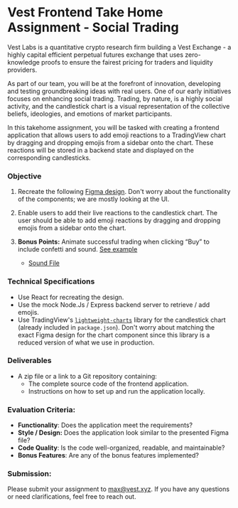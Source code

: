 # Vest Frontend Take Home Assignment - Social Trading

Vest Labs is a quantitative crypto research firm building a Vest Exchange - a highly capital efficient perpetual futures exchange that uses zero-knowledge proofs to ensure the fairest pricing for traders and liquidity providers.

As part of our team, you will be at the forefront of innovation, developing and testing groundbreaking ideas with real users. One of our early initiatives focuses on enhancing social trading. Trading, by nature, is a highly social activity, and the candlestick chart is a visual representation of the collective beliefs, ideologies, and emotions of market participants.

In this takehome assignment, you will be tasked with creating a frontend application that allows users to add emoji reactions to a TradingView chart by dragging and dropping emojis from a sidebar onto the chart. These reactions will be stored in a backend state and displayed on the corresponding candlesticks.

### Objective

1. Recreate the following [Figma design](https://www.figma.com/design/Y0xGAiudDKFthVWTLnyWCT/Frontend-Takehome-Assignment?node-id=0-1&t=hmfOm6qYW2aRQwdN-1). Don't worry about the functionality of the components; we are mostly looking at the UI.

2. Enable users to add their live reactions to the candlestick chart. The user should be able to add emoji reactions by dragging and dropping emojis from a sidebar onto the chart. 

3.  **Bonus Points:** Animate successful trading when clicking “Buy” to include confetti and sound. [See example](https://drive.google.com/file/d/1BFJUZw83shYzdXBv9I1maoCMkaPRmkxW/view?usp=sharing)

    - [Sound File](https://drive.google.com/file/d/1N6gz4R2qZHrGnOzu49QUP95oQokKw6ID/view?usp=sharing)

### Technical Specifications
- Use React for recreating the design.
- Use the mock Node.Js / Express backend server to retrieve / add emojis.
- Use TradingView's [`lightweight-charts`](https://github.com/tradingview/lightweight-charts) library for the candlestick chart (already included in `package.json`). Don't worry about matching the exact Figma design for the chart component since this library is a reduced version of what we use in production.

### Deliverables
- A zip file or a link to a Git repository containing:
    - The complete source code of the frontend application.
    - Instructions on how to set up and run the application locally.

### Evaluation Criteria:
- **Functionality**: Does the application meet the requirements?
- **Style / Design:** Does the application look similar to the presented Figma file?
- **Code Quality**: Is the code well-organized, readable, and maintainable?
- **Bonus Features**: Are any of the bonus features implemented?

### Submission:

Please submit your assignment to [max@vest.xyz](mailto:max@vest.xyz). If you have any questions or need clarifications, feel free to reach out.
